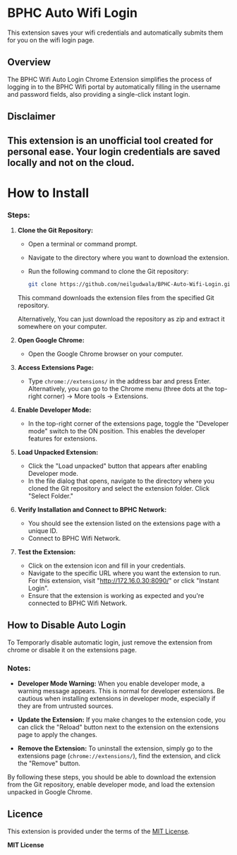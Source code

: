 
# BPHC Auto Wifi Login
This extension saves your wifi credentials and automatically submits them for you on the wifi login page.

## Overview

The BPHC Wifi Auto Login Chrome Extension simplifies the process of logging in to the BPHC Wifi portal by automatically filling in the username and password fields, also providing a single-click instant login.


## Disclaimer

This extension is an unofficial tool created for personal ease. Your login credentials are saved locally and not on the cloud.
---

# How to Install

### Steps:

1. **Clone the Git Repository:**
   - Open a terminal or command prompt.
   - Navigate to the directory where you want to download the extension.
   - Run the following command to clone the Git repository:

     ```bash
     git clone https://github.com/neilgudwala/BPHC-Auto-Wifi-Login.git
     ```

   This command downloads the extension files from the specified Git repository.

   Alternatively, You can just download the repository as zip and extract it somewhere on your computer.

2. **Open Google Chrome:**
   - Open the Google Chrome browser on your computer.

3. **Access Extensions Page:**
   - Type `chrome://extensions/` in the address bar and press Enter. Alternatively, you can go to the Chrome menu (three dots at the top-right corner) -> More tools -> Extensions.

4. **Enable Developer Mode:**
   - In the top-right corner of the extensions page, toggle the "Developer mode" switch to the ON position. This enables the developer features for extensions.

5. **Load Unpacked Extension:**
   - Click the "Load unpacked" button that appears after enabling Developer mode.
   - In the file dialog that opens, navigate to the directory where you cloned the Git repository and select the extension folder. Click "Select Folder."

6. **Verify Installation and Connect to BPHC Network:**
   - You should see the extension listed on the extensions page with a unique ID.
   - Connect to BPHC Wifi Network.

7. **Test the Extension:**
   - Click on the extension icon and fill in your credentials.
   - Navigate to the specific URL where you want the extension to run. For this extension, visit "http://172.16.0.30:8090/" or click "Instant Login".
   - Ensure that the extension is working as expected and you're connected to BPHC Wifi Network.


## How to Disable Auto Login

To Temporarly disable automatic login, just remove the extension from chrome or disable it on the extensions page.

### Notes:

- **Developer Mode Warning:** When you enable developer mode, a warning message appears. This is normal for developer extensions. Be cautious when installing extensions in developer mode, especially if they are from untrusted sources.

- **Update the Extension:** If you make changes to the extension code, you can click the "Reload" button next to the extension on the extensions page to apply the changes.

- **Remove the Extension:** To uninstall the extension, simply go to the extensions page (`chrome://extensions/`), find the extension, and click the "Remove" button.

By following these steps, you should be able to download the extension from the Git repository, enable developer mode, and load the extension unpacked in Google Chrome.

## Licence

This extension is provided under the terms of the [MIT License](https://opensource.org/licenses/MIT).

**MIT License**
